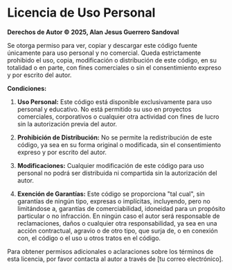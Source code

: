 # Licencia de Uso Personal

**Derechos de Autor © 2025, Alan Jesus Guerrero Sandoval**

Se otorga permiso para ver, copiar y descargar este código fuente únicamente para uso personal y no comercial. Queda estrictamente prohibido el uso, copia, modificación o distribución de este código, en su totalidad o en parte, con fines comerciales o sin el consentimiento expreso y por escrito del autor.

**Condiciones:**

1. **Uso Personal:** Este código está disponible exclusivamente para uso personal y educativo. No está permitido su uso en proyectos comerciales, corporativos o cualquier otra actividad con fines de lucro sin la autorización previa del autor.

2. **Prohibición de Distribución:** No se permite la redistribución de este código, ya sea en su forma original o modificada, sin el consentimiento expreso y por escrito del autor.

3. **Modificaciones:** Cualquier modificación de este código para uso personal no podrá ser distribuida ni compartida sin la autorización del autor.

4. **Exención de Garantías:** Este código se proporciona "tal cual", sin garantías de ningún tipo, expresas o implícitas, incluyendo, pero no limitándose a, garantías de comerciabilidad, idoneidad para un propósito particular o no infracción. En ningún caso el autor será responsable de reclamaciones, daños o cualquier otra responsabilidad, ya sea en una acción contractual, agravio o de otro tipo, que surja de, o en conexión con, el código o el uso u otros tratos en el código.

Para obtener permisos adicionales o aclaraciones sobre los términos de esta licencia, por favor contacta al autor a través de [tu correo electrónico].


